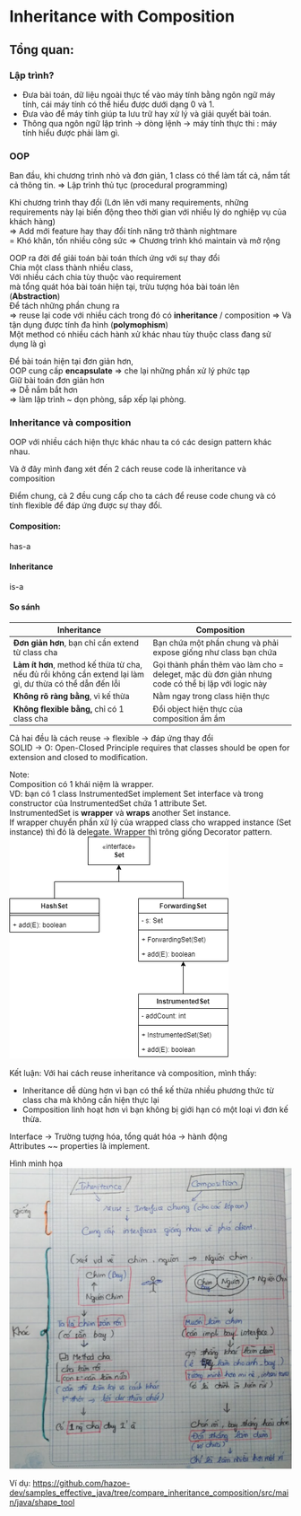 # Inheritance with Composition  

## Tổng quan:

### Lập trình?  
- Đưa bài toán, dữ liệu ngoài thực tế vào máy tính bằng ngôn ngữ máy tính, cái máy tính có thể hiểu được dưới dạng 0 và 1.
- Đưa vào để máy tính giúp ta lưu trữ hay xử lý và giải quyết bài toán.
- Thông qua ngôn ngữ lập trình -> dòng lệnh -> máy tính thực thi : máy tính hiểu được phải làm gì.

### OOP  

Ban đầu, khi chương trình nhỏ và đơn giản, 1 class có thể làm tất cả, nắm tất cả thông tin.
=> Lập trình thủ tục (procedural programming)  

Khi chương trình thay đổi (Lớn lên với many requirements, những requirements này lại biến động theo thời gian với nhiều lý do nghiệp vụ của khách hàng)  
=> Add mới feature hay thay đổi tính năng trở thành nightmare  
= Khó khăn, tốn nhiều công sức
=> Chương trình khó maintain và mở rộng  

OOP ra đời để giải toán bài toán thích ứng với sự thay đổi  
Chia một class thành nhiều class,  
Với nhiều cách chia tùy thuộc vào requirement   
mà tổng quát hóa bài toán hiện tại, trừu tượng hóa bài toán lên  (**Abstraction**)  
Để tách những phần chung ra  
=> reuse lại code với nhiều cách trong đó có **inheritance** / composition
=> Và tận dụng được tính đa hình (**polymophism**)  
Một method có nhiều cách hành xử khác nhau tùy thuộc class đang sử dụng là gì 

Để bài toán hiện tại đơn giản hơn,  
OOP cung cấp **encapsulate** => che lại những phần xử lý phức tạp   
Giữ bài toán đơn giản hơn  
=> Dễ nắm bắt hơn  
=> làm lập trình ~ dọn phòng, sắp xếp lại phòng.
### Inheritance và composition

OOP với nhiều cách hiện thực khác nhau ta có các design pattern khác nhau.

Và ở đây mình đang xét đến 2 cách reuse code là inheritance và composition  

Điểm chung, cả 2 đều cung cấp cho ta cách để reuse code chung và có tính flexible để đáp ứng được sự thay đổi.  


#### Composition:
has-a  

#### Inheritance
is-a  

#### So sánh

| Inheritance                                                                                               | Composition                                                                                       |
|-----------------------------------------------------------------------------------------------------------|---------------------------------------------------------------------------------------------------|
| **Đơn giản hơn**, bạn chỉ cần extend từ class cha                                                         | Bạn chứa một phần chung và phải expose giống như class bạn chứa                                   |
| **Làm ít hơn**, method kế thừa từ cha, nếu đủ rồi không cần extend lại làm gì, dư thừa có thể dẫn đến lỗi | Gọi thành phần thêm vào làm cho = deleget, mặc dù đơn giản nhưng code có thể bị lặp với logic này |
| **Không rõ ràng bằng**, vì kế thừa                                                                        | Nằm ngay trong class hiện thực                                                                    |
| **Không flexible bằng,** chỉ có 1 class cha                                                               | Đổi object hiện thực của composition ầm ầm                                                        |    

Cả hai đều là cách reuse -> flexible -> đáp ứng thay đổi  
SOLID -> O: Open-Closed Principle requires that classes should be open for extension and closed to modification.

Note:  
Composition có 1 khái niệm là wrapper.  
VD: bạn có 1 class InstrumentedSet implement Set interface và trong constructor của InstrumentedSet chứa 1 attribute Set.  
InstrumentedSet is **wrapper** và **wraps** another Set instance.  
If wrapper chuyển phần xử lý của wrapped class cho wrapped instance (Set instance) thì đó là delegate. 
Wrapper thì trông giống Decorator pattern.  
![Decorator pattern](images/decorator%20pattern.png)  

Kết luận:
Với hai cách reuse inheritance và composition, mình thấy:
- Inheritance dễ dùng hơn vì bạn có thể kế thừa nhiều phương thức từ class cha mà không cần hiện thực lại
- Composition linh hoạt hơn vì bạn không bị giới hạn có một loại vì đơn kế thừa.

Interface -> Trường tượng hóa, tổng quát hóa -> hành động  
Attributes ~~ properties là implement.

Hình minh họa  
![inheritance - composition communication](images/inheritance%20composition%20communication.png)

Ví dụ:
https://github.com/hazoe-dev/samples_effective_java/tree/compare_inheritance_composition/src/main/java/shape_tool